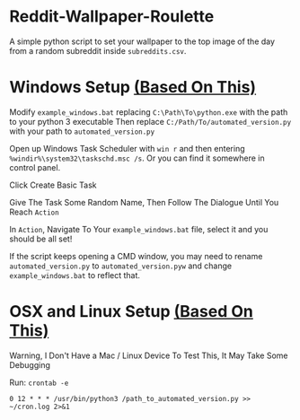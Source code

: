 # Reddit-Wallpaper-Roulette
A simple python script to set your wallpaper to the top image of the day from a random subreddit inside `subreddits.csv`.

# Windows Setup [(Based On This)](https://datatofish.com/python-script-windows-scheduler/)
Modify `example_windows.bat` replacing `C:\Path\To\python.exe` with the path to your python 3 executable
Then replace `C:/Path/To/automated_version.py` with your path to `automated_version.py`

Open up Windows Task Scheduler with `win r` and then entering `%windir%\system32\taskschd.msc /s`. Or you can find it somewhere in control panel.

Click Create Basic Task

Give The Task Some Random Name, Then Follow The Dialogue Until You Reach `Action` 

In `Action`, Navigate To Your `example_windows.bat` file, select it and you should be all set!

If the script keeps opening a CMD window, you may need to rename `automated_version.py` to `automated_version.pyw` and change `example_windows.bat` to reflect that. 


# OSX and Linux Setup [(Based On This)](https://medium.com/@gavinwiener/how-to-schedule-a-python-script-cron-job-dea6cbf69f4e)

Warning, I Don't Have a Mac / Linux Device To Test This, It May Take Some Debugging

Run:
`crontab -e`

`0 12 * * * /usr/bin/python3 /path_to_automated_version.py >> ~/cron.log 2>&1`
